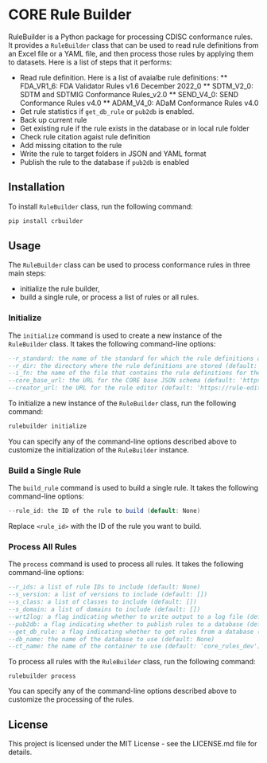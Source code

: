 
# CORE Rule Builder

RuleBuilder is a Python package for processing CDISC conformance rules. It 
provides a `RuleBuilder` class that can be used to read rule definitions from 
an Excel file or a YAML file, and then process those rules by applying them to 
datasets. Here is a list of steps that it performs:
* Read rule definition. Here is a list of avaialbe rule definitions:
** FDA_VR1_6: FDA Validator Rules v1.6 December 2022_0
** SDTM_V2_0: SDTM and SDTMIG Conformance Rules_v2.0
** SEND_V4_0: SEND Conformance Rules v4.0
** ADAM_V4_0: ADaM Conformance Rules v4.0
* Get rule statistics if `get_db_rule` or `pub2db` is enabled.
* Back up current rule 
* Get existing rule if the rule exists in the database or in local rule folder
* Check rule citation agaist rule definition 
* Add missing citation to the rule
* Write the rule to target folders in JSON and YAML format
* Publish the rule to the database if `pub2db` is enabled

## Installation

To install `RuleBuilder` class, run the following command:
```python
pip install crbuilder
```

## Usage

The `RuleBuilder` class can be used to process conformance rules in three main 
steps: 
* initialize the rule builder, 
* build a single rule, or process a list of rules or all rules.

### Initialize

The `initialize` command is used to create a new instance of the `RuleBuilder` 
class. It takes the following command-line options:

```sql
--r_standard: the name of the standard for which the rule definitions are being processed (default: 'SDTM_V2_0')
--r_dir: the directory where the rule definitions are stored (default: None)
--i_fn: the name of the file that contains the rule definitions for the specified standard (default: 'SDTM_and_SDTMIG_Conformance_Rules_v2.0.yaml')
--core_base_url: the URL for the CORE base JSON schema (default: 'https://raw.githubusercontent.com/cdisc-org/conformance-rules-editor/main/public/schema/CORE-base.json')
--creator_url: the URL for the rule editor (default: 'https://rule-editor.cdisc.org/.auth/me')
```

To initialize a new instance of the `RuleBuilder` class, run the following command:

```Python 
rulebuilder initialize
```


You can specify any of the command-line options described above to customize the 
initialization of the `RuleBuilder` instance.

### Build a Single Rule

The `build_rule` command is used to build a single rule. It takes the following 
command-line options:

```java
--rule_id: the ID of the rule to build (default: None)
```


Replace `<rule_id>` with the ID of the rule you want to build.

### Process All Rules

The `process` command is used to process all rules. It takes the following 
command-line options:

```sql
--r_ids: a list of rule IDs to include (default: None)
--s_version: a list of versions to include (default: [])
--s_class: a list of classes to include (default: [])
--s_domain: a list of domains to include (default: [])
--wrt2log: a flag indicating whether to write output to a log file (default: 1)
--pub2db: a flag indicating whether to publish rules to a database (default: 0)
--get_db_rule: a flag indicating whether to get rules from a database (default: 1)
--db_name: the name of the database to use (default: None)
--ct_name: the name of the container to use (default: 'core_rules_dev')
```

To process all rules with the `RuleBuilder` class, run the following command:

```
rulebuilder process
```

You can specify any of the command-line options described above to customize the 
processing of the rules.

## License

This project is licensed under the MIT License - see the LICENSE.md file for details.


